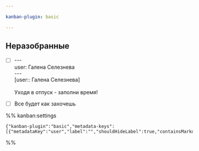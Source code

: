 ```yaml
---

kanban-plugin: basic

---
```


## Неразобранные

- [ ] ---<br>user: Галена Селезнева<br>---<br>[user:: Галена Селезнева]<br><br>Уходя в отпуск - заполни время!
- [ ] Все будет как захочешь




%% kanban:settings
```
{"kanban-plugin":"basic","metadata-keys":[{"metadataKey":"user","label":"","shouldHideLabel":true,"containsMarkdown":false}]}
```
%%
